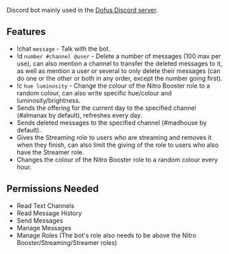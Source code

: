 Discord bot mainly used in the [Dofus Discord server](https://discord.gg/0RDH0dqUoTRkCjSF).

## Features
- !chat `message` - Talk with the bot.
- !d `number #channel @user` - Delete a number of messages (100 max per use), can also mention a channel to transfer the deleted messages to it, as well as mention a user or several to only delete their messages (can do one or the other or both in any order, except the number going first).
- !c `hue luminosity` - Change the colour of the Nitro Booster role to a random colour, can also write specific hue/colour and luminosity/brightness.
- Sends the offering for the current day to the specified channel (#almanax by default), refreshes every day.
- Sends deleted messages to the specified channel (#madhouse by default).
- Gives the Streaming role to users who are streaming and removes it when they finish, can also limit the giving of the role to users who also have the Streamer role.
- Changes the colour of the Nitro Booster role to a random colour every hour.

## Permissions Needed
- Read Text Channels
- Read Message History
- Send Messages
- Manage Messages
- Manage Roles (The bot's role also needs to be above the Nitro Booster/Streaming/Streamer roles)
